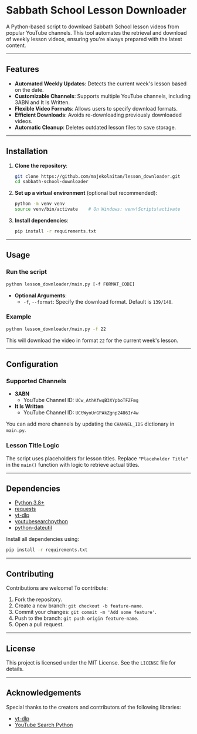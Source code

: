 # Sabbath School Lesson Downloader

A Python-based script to download Sabbath School lesson videos from popular YouTube channels. This tool automates the retrieval and download of weekly lesson videos, ensuring you're always prepared with the latest content.

---

## Features

- **Automated Weekly Updates**: Detects the current week's lesson based on the date.
- **Customizable Channels**: Supports multiple YouTube channels, including 3ABN and It Is Written.
- **Flexible Video Formats**: Allows users to specify download formats.
- **Efficient Downloads**: Avoids re-downloading previously downloaded videos.
- **Automatic Cleanup**: Deletes outdated lesson files to save storage.

---

## Installation

1. **Clone the repository**:

   ```bash
   git clone https://github.com/majekolaitan/lesson_downloader.git
   cd sabbath-school-downloader
   ```

2. **Set up a virtual environment** (optional but recommended):

   ```bash
   python -m venv venv
   source venv/bin/activate    # On Windows: venv\Scripts\activate
   ```

3. **Install dependencies**:
   ```bash
   pip install -r requirements.txt
   ```

---

## Usage

### Run the script

```bash
python lesson_downloader/main.py [-f FORMAT_CODE]
```

- **Optional Arguments**:
  - `-f`, `--format`: Specify the download format. Default is `139/140`.

### Example

```bash
python lesson_downloader/main.py -f 22
```

This will download the video in format `22` for the current week's lesson.

---

## Configuration

### Supported Channels

- **3ABN**
  - YouTube Channel ID: `UCw_AthKfwqB3XYpboTFZFmg`
- **It Is Written**
  - YouTube Channel ID: `UCtWyoUrGPAkZgnp2486Ir4w`

You can add more channels by updating the `CHANNEL_IDS` dictionary in `main.py`.

### Lesson Title Logic

The script uses placeholders for lesson titles. Replace `"Placeholder Title"` in the `main()` function with logic to retrieve actual titles.

---

## Dependencies

- [Python 3.8+](https://www.python.org/)
- [requests](https://pypi.org/project/requests/)
- [yt-dlp](https://pypi.org/project/yt-dlp/)
- [youtubesearchpython](https://pypi.org/project/youtubesearchpython/)
- [python-dateutil](https://pypi.org/project/python-dateutil/)

Install all dependencies using:

```bash
pip install -r requirements.txt
```

---

## Contributing

Contributions are welcome! To contribute:

1. Fork the repository.
2. Create a new branch: `git checkout -b feature-name`.
3. Commit your changes: `git commit -m 'Add some feature'`.
4. Push to the branch: `git push origin feature-name`.
5. Open a pull request.

---

## License

This project is licensed under the MIT License. See the `LICENSE` file for details.

---

## Acknowledgements

Special thanks to the creators and contributors of the following libraries:

- [yt-dlp](https://github.com/yt-dlp/yt-dlp)
- [YouTube Search Python](https://github.com/alexmercerind/youtube-search-python)
